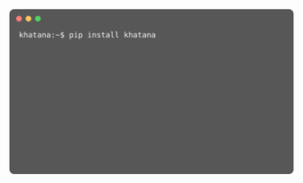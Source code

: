<picture>
<img src="https://github.com/WaqarKhatana220/WaqarKhatana220/blob/main/animation.svg" alt="Animation SVG">
</picture>
